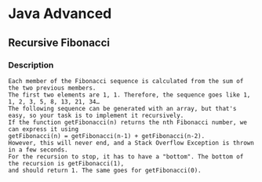# Java Advanced

## Recursive Fibonacci

### Description
    Each member of the Fibonacci sequence is calculated from the sum of the two previous members. 
    The first two elements are 1, 1. Therefore, the sequence goes like 1, 1, 2, 3, 5, 8, 13, 21, 34…
    The following sequence can be generated with an array, but that's easy, so your task is to implement it recursively.
    If the function getFibonacci(n) returns the nth Fibonacci number, we can express it using 
    getFibonacci(n) = getFibonacci(n-1) + getFibonacci(n-2). 
    However, this will never end, and a Stack Overflow Exception is thrown in a few seconds.
    For the recursion to stop, it has to have a "bottom". The bottom of the recursion is getFibonacci(1),
    and should return 1. The same goes for getFibonacci(0).
